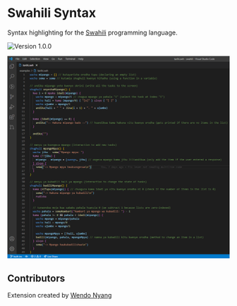 # Swahili Syntax
Syntax highlighting for the [Swahili](https://github.com/malcolmkiano/swahili) programming language.

![Version 1.0.0](https://img.shields.io/badge/version-1.0.0-blue)

![Screenshot](./assets/screen.png)

## Contributors
Extension created by [Wendo Nyang](https://github.com/W3NDO)
